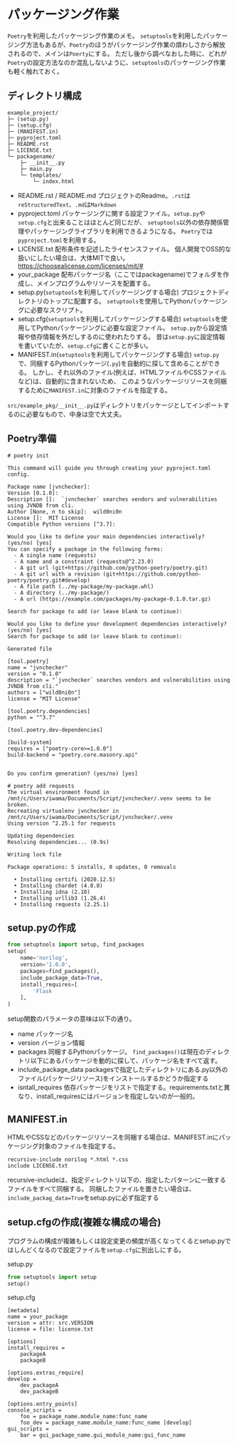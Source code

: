 # パッケージング作業
`Poetry`を利用したパッケージング作業のメモ。
`setuptools`を利用したパッケージング方法もあるが、`Poetry`のほうがパッケージング作業の煩わしさから解放されるので、メインは`Poerty`にする。
ただし後から調べなおした時に、どれが`Poetry`の設定方法なのか混乱しないように、`setuptools`のパッケージング作業も軽く触れておく。

## ディレクトリ構成
```
example_project/
├─ (setup.py)
├─ (setup.cfg)
├─ (MANIFEST.in)
├─ pyproject.toml
├─ README.rst
├─ LICENSE.txt
└─ packagename/
    ├─ __init__.py
    ├─ main.py
    └─ templates/
        └─ index.html
```


* README.rst / README.md
    プロジェクトのReadme。`.rst`は`reStructuredText`、`.md`は`Markdown`
* pyproject.toml
    パッケージングに関する設定ファイル。`setup.py`や`setup.cfg`と出来ることはほとんど同じだが、
    `setuptools`以外の依存関係管理やパッケージングライブラリを利用できるようになる。
    `Poetry`では`pyproject.toml`を利用する。
* LICENSE.txt
    配布条件を記述したライセンスファイル。
    個人開発でOSS的な扱いにしたい場合は、大体MITで良い。
    https://choosealicense.com/licenses/mit/#
* your_package
    配布パッケージ名（ここではpackagename)でフォルダを作成し、メインプログラムやリソースを配置する。
* setup.py(`setuptools`を利用してパッケージングする場合)
    プロジェクトディレクトリのトップに配置する。
    `setuptools`を使用してPythonパッケージングに必要なスクリプト。
* setup.cfg(`setuptools`を利用してパッケージングする場合)
    `setuptools`を使用してPythonパッケージングに必要な設定ファイル。
    `setup.py`から設定情報や依存情報を外だしするのに使われたりする。
    昔は`setup.py`に設定情報を書いていたが、`setup.cfg`に書くことが多い。
* MANIFEST.in(`setuptools`を利用してパッケージングする場合)
    `setup.py`で、同梱するPythonパッケージ(`.py`)を自動的に探して含めることができる。
    しかし、それ以外のファイル(例えば、HTMLファイルやCSSファイルなど)は、自動的に含まれないため、
    このようなパッケージリソースを同梱するために`MANIFEST.in`に対象のファイルを指定する。

`src/example_pkg/__init__.py`はディレクトリをパッケージとしてインポートするのに必要なもので、中身は空で大丈夫。

## Poetry準備
```shell
# poetry init

This command will guide you through creating your pyproject.toml config.

Package name [jvnchecker]: 
Version [0.1.0]:  
Description []:  `jvnchecker` searches vendors and vulnerabilities using JVNDB from cli.
Author [None, n to skip]:  wild0ni0n
License []:  MIT License
Compatible Python versions [^3.7]:  

Would you like to define your main dependencies interactively? (yes/no) [yes]
You can specify a package in the following forms:
  - A single name (requests)
  - A name and a constraint (requests@^2.23.0)
  - A git url (git+https://github.com/python-poetry/poetry.git)
  - A git url with a revision (git+https://github.com/python-poetry/poetry.git#develop)
  - A file path (../my-package/my-package.whl)
  - A directory (../my-package/)
  - A url (https://example.com/packages/my-package-0.1.0.tar.gz)

Search for package to add (or leave blank to continue):

Would you like to define your development dependencies interactively? (yes/no) [yes] 
Search for package to add (or leave blank to continue): 

Generated file

[tool.poetry]
name = "jvnchecker"
version = "0.1.0"
description = "`jvnchecker` searches vendors and vulnerabilities using JVNDB from cli."
authors = ["wild0ni0n"]
license = "MIT License"

[tool.poetry.dependencies]
python = "^3.7"

[tool.poetry.dev-dependencies]

[build-system]
requires = ["poetry-core>=1.0.0"]
build-backend = "poetry.core.masonry.api"


Do you confirm generation? (yes/no) [yes]
```

```shell
# poetry add requests
The virtual environment found in /mnt/c/Users/iwama/Documents/Script/jvnchecker/.venv seems to be broken.
Recreating virtualenv jvnchecker in /mnt/c/Users/iwama/Documents/Script/jvnchecker/.venv
Using version ^2.25.1 for requests

Updating dependencies
Resolving dependencies... (0.9s)

Writing lock file

Package operations: 5 installs, 0 updates, 0 removals

  • Installing certifi (2020.12.5)
  • Installing chardet (4.0.0)
  • Installing idna (2.10)
  • Installing urllib3 (1.26.4)
  • Installing requests (2.25.1)
```

## setup.pyの作成
```python
from setuptools import setup, find_packages
setup(
    name='norilog',
    version='1.0.0',
    packages=find_packages(),
    include_package_data=True,
    install_requires=[
        'Flask
    ],
)
```

setup関数のパラメータの意味は以下の通り。
* name
    パッケージ名
* version
    バージョン情報
* packages
    同梱するPythonパッケージ。
    `find_packages()`は現在のディレクトリ以下にあるパッケージを動的に探して、パッケージ名をすべて返す。
* include_package_data
    packagesで指定したディレクトリにある.py以外のファイル(パッケージリソース)をインストールするかどうか指定する
* isntall_requires
    依存パッケージをリストで指定する。requirements.txtと異なり、install_requiresにはバージョンを指定しないのが一般的。

## MANIFEST.in
HTMLやCSSなどのパッケージリソースを同梱する場合は、MANIFEST.inにパッケージング対象のファイルを指定する。

```
recursive-include norilog *.html *.css
include LICENSE.txt
```

recursive-includeは、指定ディレクトリ以下の、指定したパターンに一致するファイルをすべて同梱する。
同梱したファイルを置きたい場合は、`include_packag_data=True`をsetup.pyに必ず指定する


## setup.cfgの作成(複雑な構成の場合)

プログラムの構成が複雑もしくは設定変更の頻度が高くなってくるとsetup.pyではしんどくなるので設定ファイルを`setup.cfg`に別出しにする。

setup.py 
```python
from setuptools import setup
setup()
```

setup.cfg
```
[metadeta]
name = your_package
version = attr: src.VERSION
license = file: license.txt

[options]
install_requires =
    packageA
    packageB

[options.extras_require]
develop =
    dev_packageA
    dev_packageB

[options.entry_points]
console_scripts =
    foo = package_name.module_name:func_name
    foo_dev = package_name.module_name:func_name [develop]
gui_scripts =
    bar = gui_package_name.gui_module_name:gui_func_name
```
